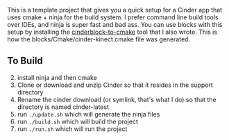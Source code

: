 This is a template project that gives you a quick setup for a Cinder app that uses cmake + ninja for the build system.  I prefer command line build tools over IDEs, and ninja is super fast and bad ass.  You can use blocks with this setup by installing the [cinderblock-to-cmake](https://github.com/RussTheAerialist/cinderblock-to-cmake) tool that I also wrote.  This is how the blocks/Cmake/cinder-kinect.cmake file was generated.

## To Build
2. install ninja and then cmake
3. Clone or download and unzip Cinder so that it resides in the support directory
3. Rename the cinder download (or symlink, that's what I do) so that the directory is named cinder-latest
3. run `./update.sh` which will generate the ninja files
3. run `./build.sh` which will build the project
3. run `./run.sh` which will run the project
